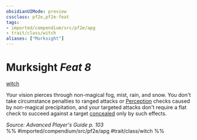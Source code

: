 ```yaml
---
obsidianUIMode: preview
cssclass: pf2e,pf2e-feat
tags:
- imported/compendium/src/pf2e/apg
- trait/class/witch
aliases: ["Murksight"]
---
```

# Murksight  *Feat 8*  
[witch](rules/traits/witch-apg.md)  


Your vision pierces through non-magical fog, mist, rain, and snow. You don't take circumstance penalties to ranged attacks or [Perception](../skills.md#Perception) checks caused by non-magical precipitation, and your targeted attacks don't require a flat check to succeed against a target [concealed](conditions.md#Concealed) only by such effects.

*Source: Advanced Player's Guide p. 103*  
%% #imported/compendium/src/pf2e/apg #trait/class/witch %%